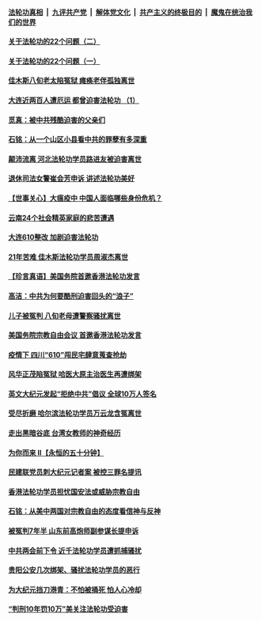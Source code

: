 ####  [法轮功真相](../../../../basic/blob/master/README.md?t=06231931) &nbsp;|&nbsp; [九评共产党](../../../../9ping.md/blob/master/README.md?t=06231931) &nbsp;|&nbsp; [解体党文化](../../../../jtdwh.md/blob/master/README.md?t=06231931)  &nbsp;|&nbsp; [共产主义的终极目的](../../../../gczydzjmd.md/blob/master/README.md?t=06231931) &nbsp;|&nbsp; [魔鬼在统治我们的世界](../../../../mgztzwmdsj.md/blob/master/README.md?t=06231931) 

#### [关于法轮功的22个问题（二）](../pages/prog424/a102877425.md?t=06231931) 

#### [关于法轮功的22个问题（一）](../pages/prog424/a102877409.md?t=06231931) 

#### [佳木斯八旬老太陷冤狱 瘫痪老伴孤独离世](../pages/prog424/a102877402.md?t=06231931) 

#### [大连近两百人遭厄运 都曾迫害法轮功 （1）](../pages/prog424/a102876534.md?t=06231931) 

#### [觅真：被中共残酷迫害的父亲们](../pages/prog424/a102876156.md?t=06231931) 

#### [石铭：从一个山区小县看中共的罪孽有多深重](../pages/prog424/a102876150.md?t=06231931) 

#### [颠沛流离 河北法轮功学员路进友被迫害离世](../pages/prog424/a102875543.md?t=06231931) 

#### [退休司法女警崔会芳申诉 讲述法轮功美好](../pages/prog424/a102875416.md?t=06231931) 

#### [【世事关心】大瘟疫中 中国人面临哪些身份危机？](../pages/prog424/a102874644.md?t=06231931) 

#### [云南24个社会精英家庭的悲苦遭遇](../pages/prog424/a102874714.md?t=06231931) 

#### [大连610整改 加剧迫害法轮功](../pages/prog424/a102874147.md?t=06231931) 

#### [21年苦难 佳木斯法轮功学员周淑杰离世](../pages/prog424/a102873864.md?t=06231931) 

#### [【珍言真语】美国务院首邀香港法轮功发言](../pages/prog424/a102872871.md?t=06231931) 

#### [高洁：中共为何要酷刑迫害回头的“浪子”](../pages/prog424/a102872551.md?t=06231931) 

#### [儿子被冤判 八旬老母遭警察骚扰离世](../pages/prog424/a102872174.md?t=06231931) 

#### [美国务院宗教自由会议 首邀香港法轮功发言](../pages/prog424/a102872317.md?t=06231931) 

#### [疫情下 四川“610”闯民宅肆意蒐查抢劫](../pages/prog424/a102872137.md?t=06231931) 

#### [风华正茂陷冤狱 哈医大原主治医生再遭绑架](../pages/prog424/a102872059.md?t=06231931) 

#### [英文大纪元发起“拒绝中共”倡议 全球10万人签名](../pages/prog424/a102871657.md?t=06231931) 

#### [受尽折磨 哈尔滨法轮功学员万云龙含冤离世](../pages/prog424/a102871320.md?t=06231931) 

#### [走出黑暗谷底 台湾女教师的神奇经历](../pages/prog424/a102871310.md?t=06231931) 

#### [为你而来 II【永恒的五十分钟】](../pages/prog424/a102865179.md?t=06231931) 

#### [民建联党员刺大纪元记者案 被控三罪名提讯](../pages/prog424/a102871169.md?t=06231931) 

#### [香港法轮功学员担忧国安法或威胁宗教自由](../pages/prog424/a102871017.md?t=06231931) 

#### [石铭：从美中两国对宗教自由的态度看信神与反神](../pages/prog424/a102870822.md?t=06231931) 

#### [被冤判7年半 山东前高炮师副参谋长提申诉](../pages/prog424/a102870742.md?t=06231931) 

#### [中共两会前下令 近千法轮功学员遭抓捕骚扰](../pages/prog424/a102870712.md?t=06231931) 

#### [贵阳公安几次绑架、骚扰法轮功学员的恶行](../pages/prog424/a102869179.md?t=06231931) 

#### [为大纪元挡刀港青：不怕被捅死 怕人心冷却](../pages/prog424/a102870231.md?t=06231931) 

#### [“判刑10年罚10万”美关注法轮功受迫害](../pages/prog424/a102870102.md?t=06231931) 

